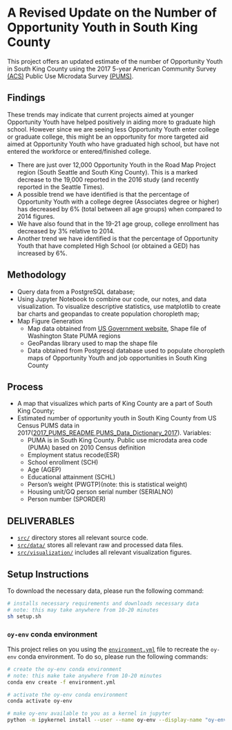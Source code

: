 # A Revised Update on the Number of Opportunity Youth in South King County

This project offers an updated estimate of the number of Opportunity Youth in South King County using the 2017 5-year American Community Survey [(ACS)](https://www.census.gov/programs-surveys/acs/about.html) Public Use Microdata Survey [(PUMS)](https://www.census.gov/programs-surveys/acs/technical-documentation/pums.html).

## Findings

These trends may indicate that current projects aimed at younger Opportunity Youth have helped positively in aiding more to graduate high school. However since we are seeing less Opportunity Youth enter college or graduate college, this might be an opportunity for more targeted aid aimed at Opportunity Youth who have graduated high school, but have not entered the workforce or entered/finished college.

* There are just over 12,000 Opportunity Youth in the Road Map Project region (South Seattle and South King County). This is a marked decrease to the 19,000 reported in the 2016 study (and recently reported in the Seattle Times).
* A possible trend we have identified is that the percentage of Opportunity Youth with a college degree (Associates degree or higher) has decreased by 6% (total between all age groups) when compared to 2014 figures.
* We have also found that in the 19-21 age group, college enrollment has decreased by 3% relative to 2014. 
* Another trend we have identified is that the percentage of Opportunity Youth that have completed High School (or obtained a GED) has increased by 6%. 

## Methodology

* Query data from a PostgreSQL database;
* Using Jupyter Notebook to combine our code, our notes, and data visualization. To visualize descriptive statistics, use matplotlib to create bar charts and geopandas to create population choropleth map;
* Map Figure Generation
    + Map data obtained from [US Government website](), Shape file of Washington State PUMA regions 
    + GeoPandas library used to map the shape file
    + Data obtained from Postgresql database used to populate choropleth maps of Opportunity Youth and job opportunities in South King County

## Process
* A map that visualizes which parts of King County are a part of South King County;
* Estimated number of opportunity youth in South King County from US Census PUMS data in 2017([2017_PUMS_README](references/ACS2013_2017_PUMS_README.pdf),[PUMS_Data_Dictionary_2017](references/PUMS_Data_Dictionary_2017.pdf)). Variables:                
    + PUMA is in South King County. Public use microdata area code (PUMA) based on 2010 Census definition    
    + Employment status recode(ESR)
    + School enrollment (SCH)
    + Age (AGEP)                    
    + Educational attainment (SCHL)
    + Person’s weight (PWGTP)(note: this is statistical weight)
    + Housing unit/GQ person serial number (SERIALNO)
    + Person number (SPORDER) 






## DELIVERABLES
* [`src/`](/src) directory stores all relevant source code.
* [`src/data/`](src/data) stores all relevant raw and processed data files.
* [`src/visualization/`](src/src/visualization/) includes all relevant visualization figures.

## Setup Instructions

To download the necessary data, please run the following command:

```bash
# installs necessary requirements and downloads necessary data
# note: this may take anywhere from 10-20 minutes
sh setup.sh
```

### `oy-env` conda environment

This project relies on you using the [`environment.yml`](environment.yml) file to recreate the `oy-env` conda environment. To do so, please run the following commands:

```bash
# create the oy-env conda environment
# note: this make take anywhere from 10-20 minutes
conda env create -f environment.yml

# activate the oy-env conda environment
conda activate oy-env

# make oy-env available to you as a kernel in jupyter
python -m ipykernel install --user --name oy-env --display-name "oy-env"
```
